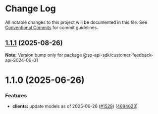 # Change Log

All notable changes to this project will be documented in this file.
See [Conventional Commits](https://conventionalcommits.org) for commit guidelines.

## [1.1.1](https://github.com/bizon/selling-partner-api-sdk/compare/@sp-api-sdk/customer-feedback-api-2024-06-01@1.1.0...@sp-api-sdk/customer-feedback-api-2024-06-01@1.1.1) (2025-08-26)

**Note:** Version bump only for package @sp-api-sdk/customer-feedback-api-2024-06-01

# 1.1.0 (2025-06-26)

### Features

* **clients:** update models as of 2025-06-26 ([#1529](https://github.com/bizon/selling-partner-api-sdk/issues/1529)) ([4694623](https://github.com/bizon/selling-partner-api-sdk/commit/469462301a3bf60a09d2e5bd91673774e6029607))
